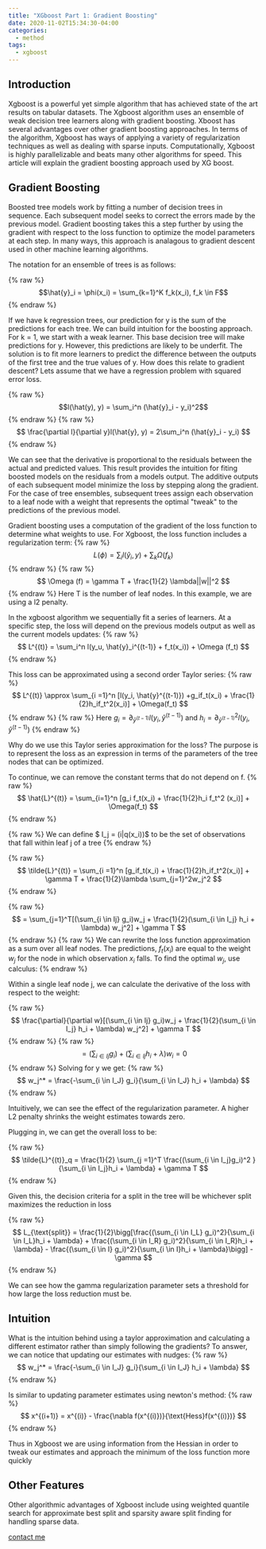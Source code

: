 ```yaml
---
title: "XGboost Part 1: Gradient Boosting"
date: 2020-11-02T15:34:30-04:00
categories:
  - method
tags:
  - xgboost
---
```


## Introduction
Xgboost is a powerful yet simple algorithm that has achieved state of the art results on tabular datasets. The Xgboost algorithm uses an ensemble of weak decision tree learners along with gradient boosting. Xboost has several advantages over other gradient boosting approaches. In terms of the algorithm, Xgboost has ways of applying a variety of regularization techniques as well as dealing with sparse inputs. Computationally, Xgboost is highly parallelizable and beats many other algorithms for speed. This article will explain the gradient boosting approach used by XG boost. 

## Gradient Boosting
Boosted tree models work by fitting a number of decision trees in sequence. Each subsequent model seeks to correct the errors made by the previous model. Gradient boosting takes this a step further by using the gradient with respect to the loss function to optimize the model parameters at each step. In many ways, this approach is analagous to gradient descent used in other machine learning algorithms. 

The notation for an ensemble of trees is as follows:

{% raw %}
$$\hat{y}_i = \phi(x_i) = \sum_{k=1}^K f_k(x_i), f_k \in F$$
{% endraw %}

If we have k regression trees, our prediction for y is the sum of the predictions for each tree. We can build intuition for the boosting approach. For k = 1, we start with a weak learner. This base decision tree will make predictions for y. However, this predictions are likely to be underfit. The solution is to fit more learners to predict the difference between the outputs of the first tree and the true values of y. How does this relate to gradient descent? Lets assume that we have a regression problem with squared error loss. 

{% raw %}
$$l(\hat(y), y) = \sum_i^n (\hat{y}_i - y_i)^2$$
{% endraw %}
{% raw %}
$$
\frac{\partial l}{\partial y}l(\hat{y}, y) = 2\sum_i^n (\hat{y}_i - y_i)
$$
{% endraw %}



We can see that the derivative is proportional to the residuals between the actual and predicted values. This result provides the intuition for fiting boosted models on the residuals from a models output. The additive outputs of each subsequent model minimize the loss by stepping along the gradient. For the case of tree ensembles, subsequent trees assign each observation to a leaf node with a weight that represents the optimal "tweak" to the predictions of the previous model.

Gradient boosting uses a computation of the gradient of the loss function to determine what weights to use. For Xgboost, the loss function includes a regularization term:
{% raw %}
$$
L(\phi) = \sum_il(\hat{y}_i, y) + \sum_k \Omega (f_k)
$$
{% endraw %}
{% raw %}
$$
\Omega (f) = \gamma T + \frac{1}{2} \lambda||w||^2
$$
{% endraw %}
Here T is the number of leaf nodes. In this example, we are using a l2 penalty.

In the xgboost algorithm we sequentially fit a series of learners. At a specific step, the loss will depend on the previous models output as well as the current models updates:
{% raw %}
$$
L^{(t)} = \sum_i^n l(y_u, \hat{y}_i^{(t-1)} + f_t(x_i)) + \Omega (f_t)
$$
{% endraw %}

This loss can be approximated using a second order Taylor series:
{% raw %}
$$
L^{(t)} \approx \sum_{i =1}^n [l(y_i, \hat{y}^{(t-1)}) +g_if_t(x_i) + \frac{1}{2}h_if_t^2(x_i)] + \Omega(f_t)
$$
{% endraw %}
{% raw %}
Here $g_i = \partial_{\hat{y}^{(t-1)}}l(y_i, \hat{y}^{(t-1)})$ and $h_i = \partial_{\hat{y}^{(t-1)}}^2l(y_i, \hat{y}^{(t-1)})$
{% endraw %}

Why do we use this Taylor series approximation for the loss? The purpose is to represent the loss as an expression in terms of the parameters of the tree nodes that can be optimized. 

To continue, we can remove the constant terms that do not depend on f.
{% raw %}
$$
\hat{L}^{(t)} = \sum_{i=1}^n [g_i f_t(x_i) + \frac{1}{2}h_i f_t^2 (x_i)] + \Omega(f_t)
$$
{% endraw %}

{% raw %}
We can define $ I_j = (i|q(x_i))$ to be the set of observations that fall within leaf j of a tree
{% endraw %}

{% raw %}
$$
\tilde{L}^{(t)} = \sum_{i =1}^n [g_if_t(x_i) + \frac{1}{2}h_if_t^2(x_i)] + \gamma T + \frac{1}{2}\lambda \sum_{j=1}^2w_j^2
$$
{% endraw %}

{% raw %}
$$
= \sum_{j=1}^T[(\sum_{i \in Ij} g_i)w_j + \frac{1}{2}(\sum_{i \in I_j} h_i + \lambda) w_j^2] + \gamma T
$$
{% endraw %}
{% raw %}
We can rewrite the loss function approximation as a sum over all leaf nodes. The predictions, $f_t(x_i)$ are equal to the weight $w_j$ for the node in which observation $x_i$ falls. To find the optimal $w_j$, use calculus:
{% endraw %}

Within a single leaf node j, we can calculate the derivative of the loss with respect to the weight:

{% raw %}
$$
\frac{\partial}{\partial w}[(\sum_{i \in Ij} g_i)w_j + \frac{1}{2}(\sum_{i \in I_j} h_i + \lambda) w_j^2] + \gamma T
$$
{% endraw %}
{% raw %}
$$
= (\sum_{i \in Ij} g_i) + (\sum_{i \in Ij} h_i + \lambda)w_i = 0
$$
{% endraw %}
Solving for y we get:
{% raw %}
$$
w_j^* = \frac{-\sum_{i \in I_J} g_i}{\sum_{i \in I_J} h_i + \lambda}
$$
{% endraw %}

Intuitively, we can see the effect of the regularization parameter. A higher L2 penalty shrinks the weight estimates towards zero.

Plugging in, we can get the overall loss to be:

{% raw %}
$$
\tilde{L}^{(t)}_q = \frac{1}{2} \sum_{j =1}^T \frac{(\sum_{i \in I_j}g_i)^2 }{\sum_{i \in I_j}h_i + \lambda} + \gamma T
$$
{% endraw %}


Given this, the decision criteria for a split in the tree will be whichever split maximizes the reduction in loss

{% raw %}
$$
L_{\text{split}} = \frac{1}{2}\bigg[\frac{(\sum_{i \in I_L} g_i)^2}{\sum_{i \in I_L}h_i + \lambda} + \frac{(\sum_{i \in I_R} g_i)^2}{\sum_{i \in I_R}h_i + \lambda} - \frac{(\sum_{i \in I} g_i)^2}{\sum_{i \in I}h_i + \lambda}\bigg] - \gamma
$$
{% endraw %}

We can see how the gamma regularization parameter sets a threshold for how large the loss reduction must be.


## Intuition
What is the intuition behind using a taylor approximation and calculating a different estimator rather than simply following the gradients? To answer, we can notice that updating our estimates with nudges:
{% raw %}
$$
w_j^* = \frac{-\sum_{i \in I_J} g_i}{\sum_{i \in I_J} h_i + \lambda}
$$
{% endraw %}

Is similar to updating parameter estimates using newton's method:
{% raw %}
$$
x^{(i+1)} = x^{(i)} - \frac{\nabla f(x^{(i)})}{\text{Hess}f(x^{(i)})}
$$
{% endraw %}

Thus in Xgboost we are using information from the Hessian in order to tweak our estimates and approach the minimum of the loss function more quickly


## Other Features
Other  algorithmic advantages of Xgboost include using weighted quantile search for approximate best split and sparsity aware split finding for handling sparse data. 

[contact me](mailto:ethan_kim@college.harvard.edu)



